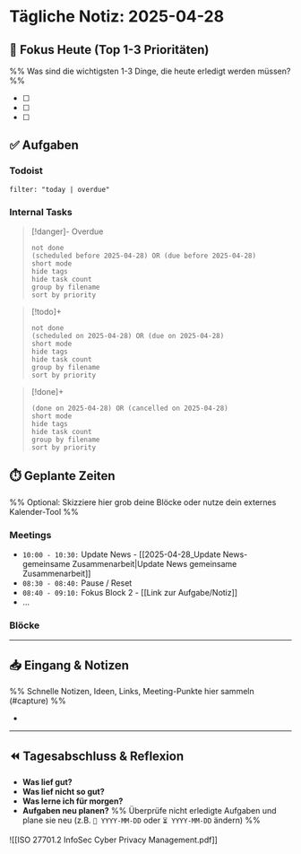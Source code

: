 # Tägliche Notiz: 2025-04-28

## 🎯 Fokus Heute (Top 1-3 Prioritäten)

%% Was sind die wichtigsten 1-3 Dinge, die heute erledigt werden müssen? %%

- [ ]
- [ ]
- [ ]

## ✅ Aufgaben

### Todoist

```todoist  
filter: "today | overdue"  
```

### Internal Tasks

> [!danger]- Overdue
>```tasks
>not done
>(scheduled before 2025-04-28) OR (due before 2025-04-28)
>short mode
>hide tags
>hide task count
>group by filename
>sort by priority
>```

> [!todo]+
>```tasks
>not done
>(scheduled on 2025-04-28) OR (due on 2025-04-28)
>short mode
>hide tags
>hide task count
>group by filename
>sort by priority
>```

> [!done]+
>```tasks
>(done on 2025-04-28) OR (cancelled on 2025-04-28)
>short mode
>hide tags
>hide task count
>group by filename
>sort by priority

## ⏱️ Geplante Zeiten

%% Optional: Skizziere hier grob deine Blöcke oder nutze dein externes Kalender-Tool %%

### Meetings

- `10:00 - 10:30:` Update News - [[2025-04-28_Update News-gemeinsame Zusammenarbeit|Update News gemeinsame Zusammenarbeit]]
- `08:30 - 08:40:` Pause / Reset
- `08:40 - 09:10:` Fokus Block 2 - [[Link zur Aufgabe/Notiz]]
- …

### Blöcke

---

## 📥 Eingang & Notizen

%% Schnelle Notizen, Ideen, Links, Meeting-Punkte hier sammeln (#capture) %%

*

---

## ⏪ Tagesabschluss & Reflexion

- **Was lief gut?**
- **Was lief nicht so gut?**
- **Was lerne ich für morgen?**
- **Aufgaben neu planen?** %% Überprüfe nicht erledigte Aufgaben und plane sie neu (z.B. `📅 YYYY-MM-DD` oder `⏳ YYYY-MM-DD` ändern) %%

![[ISO 27701.2 InfoSec Cyber Privacy Management.pdf]]
